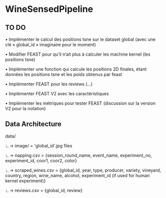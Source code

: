 # WineSensedPipeline


## TO DO


•⁠  ⁠Implémenter le calcul des positions tsne sur le dataset global (avec une clé « global_id » imaginaire pour le moment)

•⁠  ⁠Modifier FEAST pour qu’il n’ait plus à calculer les machine kernel (les positions tsne)

•⁠  ⁠⁠Implémenter une fonction qui calcule les positions 2D finales, étant données les positions tsne et les poids obtenus par feast

•⁠  ⁠⁠Implémenter FEAST pour les reviews (…)

•⁠  ⁠⁠Implémenter FEAST V2 avec les caractéristiques

•⁠  ⁠⁠Implémenter les métriques pour tester FEAST (discussion sur la version V2 pour la notation)


## Data Architecture

data/

  ∟-> image/ = 'global_id'.jpg files
      
  ∟-> napping.csv = {session_round_name, event_name, experiment_no, experiment_id, coor1, coor2, color}
  
  ∟-> scraped_wines.csv = {global_id, year, type, producer, variety, vineyard, country, region, wine_name, alcohol, experiment_id (if used for human kernel experiment)}
  
  ∟-> reviews.csv = {global_id, review}
